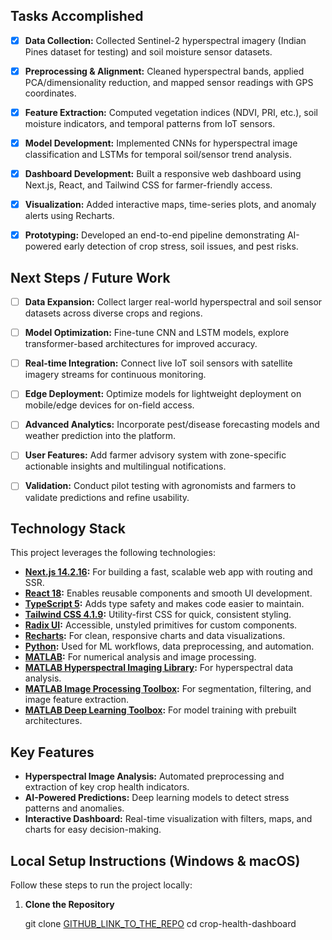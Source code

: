 ## Tasks Accomplished  

- [x] **Data Collection:** Collected Sentinel-2 hyperspectral imagery (Indian Pines dataset for testing) and soil moisture sensor datasets.  
- [x] **Preprocessing & Alignment:** Cleaned hyperspectral bands, applied PCA/dimensionality reduction, and mapped sensor readings with GPS coordinates.  
- [x] **Feature Extraction:** Computed vegetation indices (NDVI, PRI, etc.), soil moisture indicators, and temporal patterns from IoT sensors.  
- [x] **Model Development:** Implemented CNNs for hyperspectral image classification and LSTMs for temporal soil/sensor trend analysis.   
- [x] **Dashboard Development:** Built a responsive web dashboard using Next.js, React, and Tailwind CSS for farmer-friendly access.  
- [x] **Visualization:** Added interactive maps, time-series plots, and anomaly alerts using Recharts.  
- [x] **Prototyping:** Developed an end-to-end pipeline demonstrating AI-powered early detection of crop stress, soil issues, and pest risks.  


## Next Steps / Future Work

- [ ] **Data Expansion:** Collect larger real-world hyperspectral and soil sensor datasets across diverse crops and regions.  
- [ ] **Model Optimization:** Fine-tune CNN and LSTM models, explore transformer-based architectures for improved accuracy.  
- [ ] **Real-time Integration:** Connect live IoT soil sensors with satellite imagery streams for continuous monitoring.  
- [ ] **Edge Deployment:** Optimize models for lightweight deployment on mobile/edge devices for on-field access.  
- [ ] **Advanced Analytics:** Incorporate pest/disease forecasting models and weather prediction into the platform.  
- [ ] **User Features:** Add farmer advisory system with zone-specific actionable insights and multilingual notifications.  
- [ ] **Validation:** Conduct pilot testing with agronomists and farmers to validate predictions and refine usability.  
  

## Technology Stack

This project leverages the following technologies:

- **[Next.js 14.2.16](https://nextjs.org):** For building a fast, scalable web app with routing and SSR.  
- **[React 18](https://react.dev):** Enables reusable components and smooth UI development.  
- **[TypeScript 5](https://www.typescriptlang.org):** Adds type safety and makes code easier to maintain.  
- **[Tailwind CSS 4.1.9](https://tailwindcss.com):** Utility-first CSS for quick, consistent styling.  
- **[Radix UI](https://www.radix-ui.com):** Accessible, unstyled primitives for custom components.  
- **[Recharts](https://recharts.org):** For clean, responsive charts and data visualizations.  
- **[Python](https://www.python.org):** Used for ML workflows, data preprocessing, and automation.  
- **[MATLAB](https://www.mathworks.com/products/matlab.html):** For numerical analysis and image processing.  
- **[MATLAB Hyperspectral Imaging Library](https://www.mathworks.com/help/images/hyperspectral.html):** For hyperspectral data analysis.  
- **[MATLAB Image Processing Toolbox](https://www.mathworks.com/products/image.html):** For segmentation, filtering, and image feature extraction.  
- **[MATLAB Deep Learning Toolbox](https://www.mathworks.com/products/deep-learning.html):** For model training with prebuilt architectures.  

## Key Features

- **Hyperspectral Image Analysis:** Automated preprocessing and extraction of key crop health indicators.  
- **AI-Powered Predictions:** Deep learning models to detect stress patterns and anomalies.  
- **Interactive Dashboard:** Real-time visualization with filters, maps, and charts for easy decision-making.  

## Local Setup Instructions (Windows & macOS)

Follow these steps to run the project locally:

1. **Clone the Repository**
    
   git clone [GITHUB_LINK_TO_THE_REPO](https://github.com/Amnsngh0904/crop-health-dashboard)
   cd crop-health-dashboard
